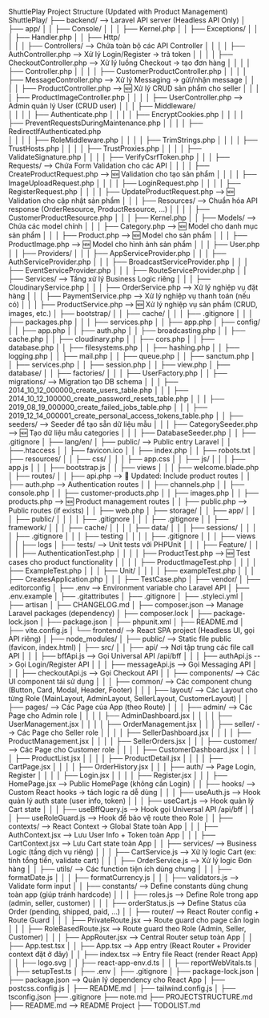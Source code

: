 ShuttlePlay Project Structure (Updated with Product Management)
ShuttlePlay/
├── backend/                                --> Laravel API server (Headless API Only)
│   ├── app/
│   │   ├── Console/
│   │   │   ├── Kernel.php
│   │   ├── Exceptions/
│   │   │   ├── Handler.php
│   │   ├── Http/                          
│   │   │   ├── Controllers/                --> Chứa toàn bộ các API Controller
│   │   │   │   ├── AuthController.php         --> Xử lý Login/Register → trả token
│   │   │   │   ├── CheckoutController.php     --> Xử lý luồng Checkout → tạo đơn hàng
│   │   │   │   ├── Controller.php
│   │   │   │   ├── CustomerProductController.php
│   │   │   │   ├── MessageController.php      --> Xử lý Messaging → gửi/nhận message
│   │   │   │   ├── ProductController.php      --> 🆕 Xử lý CRUD sản phẩm cho seller
│   │   │   │   ├── ProductImageController.php
│   │   │   │   ├── UserController.php         --> Admin quản lý User (CRUD user)
│   │   │   ├── Middleware/   
│   │   │   │   ├── Authenticate.php
│   │   │   │   ├── EncryptCookies.php
│   │   │   │   ├── PreventRequestsDuringMaintenance.php
│   │   │   │   ├── RedirectIfAuthenticated.php              
│   │   │   │   ├── RoleMiddleware.php
│   │   │   │   ├── TrimStrings.php
│   │   │   │   ├── TrustHosts.php
│   │   │   │   ├── TrustProxies.php
│   │   │   │   ├── ValidateSignature.php
│   │   │   │   ├── VerifyCsrfToken.php
│   │   │   ├── Requests/                   --> Chứa Form Validation cho các API
│   │   │   │   ├── CreateProductRequest.php   --> 🆕 Validation cho tạo sản phẩm
│   │   │   │   ├── ImageUploadRequest.php
│   │   │   │   ├── LoginRequest.php
│   │   │   │   ├── RegisterRequest.php
│   │   │   │   ├── UpdateProductRequest.php   --> 🆕 Validation cho cập nhật sản phẩm
│   │   │   ├── Resources/                  --> Chuẩn hóa API response (OrderResource, ProductResource, ...)
│   │   │   │   ├── CustomerProductResource.php
│   │   │   ├── Kernel.php
│   │   ├── Models/                         --> Chứa các model chính
│   │   │   ├── Category.php                   --> 🆕 Model cho danh mục sản phẩm
│   │   │   ├── Product.php                    --> 🆕 Model cho sản phẩm
│   │   │   ├── ProductImage.php               --> 🆕 Model cho hình ảnh sản phẩm
│   │   │   ├── User.php
│   │   ├── Providers/
│   │   │   ├── AppServiceProvider.php
│   │   │   ├── AuthServiceProvider.php
│   │   │   ├── BroadcastServiceProvider.php
│   │   │   ├── EventServiceProvider.php
│   │   │   ├── RouteServiceProvider.php
│   │   ├── Services/                       --> Tầng xử lý Business Logic riêng
│   │   │   ├── CloudinaryService.php
│   │   │   ├── OrderService.php                  --> Xử lý nghiệp vụ đặt hàng
│   │   │   ├── PaymentService.php                --> Xử lý nghiệp vụ thanh toán (nếu có)
│   │   │   ├── ProductService.php                --> 🆕 Xử lý nghiệp vụ sản phẩm (CRUD, images, etc.)
│   ├── bootstrap/
│   │   ├── cache/
│   │   │   ├── .gitignore
│   │   │   ├── packages.php
│   │   │   ├── services.php
│   │   ├── app.php
│   ├── config/
│   │   ├── app.php
│   │   ├── auth.php
│   │   ├── broadcasting.php
│   │   ├── cache.php
│   │   ├── cloudinary.php
│   │   ├── cors.php
│   │   ├── database.php
│   │   ├── filesystems.php
│   │   ├── hashing.php
│   │   ├── logging.php
│   │   ├── mail.php
│   │   ├── queue.php
│   │   ├── sanctum.php
│   │   ├── services.php
│   │   ├── session.php
│   │   ├── view.php
│   ├── database/
│   │   ├── factories/
│   │   │   ├── UserFactory.php
│   │   ├── migrations/                     --> Migration tạo DB schema
│   │   │   ├── 2014_10_12_000000_create_users_table.php
│   │   │   ├── 2014_10_12_100000_create_password_resets_table.php
│   │   │   ├── 2019_08_19_000000_create_failed_jobs_table.php
│   │   │   ├── 2019_12_14_000001_create_personal_access_tokens_table.php
│   │   ├── seeders/                        --> Seeder để tạo sẵn dữ liệu mẫu
│   │   │   ├── CategorySeeder.php             --> 🆕 Tạo dữ liệu mẫu categories
│   │   │   ├── DatabaseSeeder.php
│   │   ├── .gitignore
│   ├── lang/en/
│   ├── public/                             --> Public entry Laravel
│   │   ├──.htaccess
│   │   ├── favicon.ico
│   │   ├── index.php
│   │   ├── robots.txt
│   ├── resources/
│   │   ├── css/
│   │   │   ├── app.css
│   │   ├── js/
│   │   │   ├── app.js
│   │   │   ├── bootstrap.js
│   │   ├── views
│   │   │   ├── welcome.blade.php
│   ├── routes/
│   │   ├── api.php                         --> 🔄 Updated: Include product routes
│   │   ├── auth.php                        --> Authentication routes
│   │   ├── channels.php
│   │   ├── console.php
│   │   ├── customer-products.php
│   │   ├── images.php
│   │   ├── products.php                    --> 🆕 Product management routes
│   │   ├── public.php                      --> Public routes (if exists)
│   │   ├── web.php
│   ├── storage/
│   │   ├── app/
│   │   │   ├── public/
│   │   │   │   ├── .gitignore
│   │   │   ├── .gitignore
│   │   ├── framework/
│   │   │   ├── cache/
│   │   │   │   ├── data/
│   │   │   ├── sessions/
│   │   │   │   ├── .gitignore
│   │   │   ├── testing
│   │   │   │   ├── .gitignore
│   │   │   ├── views
│   │   ├── logs
│   ├── tests/                              --> Unit tests với PHPUnit
│   │   │   ├── Feature/
│   │   │   │   ├── AuthenticationTest.php
│   │   │   │   ├── ProductTest.php            --> 🆕 Test cases cho product functionality
│   │   │   │   ├── ProductImageTest.php
│   │   │   │   ├── ExampleTest.php
│   │   │   ├── Unit/
│   │   │   │   ├── exampleTest.php
│   │   │   ├── CreatesApplication.php
│   │   │   ├── TestCase.php
│   ├── vendor/
│   ├── .editorconfig
│   ├── .env                                --> Environment variable cho Laravel API
│   ├── .env.example
│   ├── .gitattributes
│   ├── .gitignore
│   ├── .styleci.yml
│   ├── artisan
│   ├── CHANGELOG.md
│   ├── composer.json                       --> Manage Laravel packages (dependency)
│   ├── composer.lock
│   ├── package-lock.json
│   ├── package.json
│   ├── phpunit.xml
│   ├── README.md
│   ├── vite.config.js
│
└── frontend/                               --> React SPA project (Headless UI, gọi API riêng)
│    ├── node_modules/
│    ├── public/                             --> Static file public (favicon, index.html)
│    ├── src/
│    │   ├── api/                            --> Nơi tập trung các file call API
│    │   │   ├── bffApi.js                        --> Gọi Universal API /api/bff
│    │   │   ├── authApi.js                       --> Gọi Login/Register API
│    │   │   ├── messageApi.js                    --> Gọi Messaging API
│    │   │   ├── checkoutApi.js                   --> Gọi Checkout API
│    │   ├── components/                     --> Các UI component tái sử dụng
│    │   │   ├── common/                          --> Các component chung (Button, Card, Modal, Header, Footer)
│    │   │   ├── layout/                          --> Các Layout cho từng Role (MainLayout, AdminLayout, SellerLayout, CustomerLayout)
│    │   ├── pages/                          --> Các Page của App (theo Route)
│    │   │   ├── admin/                           --> Các Page cho Admin role
│    │   │   │   ├── AdminDashboard.jsx
│    │   │   │   ├── UserManagement.jsx
│    │   │   │   ├── OrderManagement.jsx
│    │   │   ├── seller/                          --> Các Page cho Seller role
│    │   │   │   ├── SellerDashboard.jsx
│    │   │   │   ├── ProductManagement.jsx
│    │   │   │   ├── SellerOrders.jsx
│    │   │   ├── customer/                        --> Các Page cho Customer role
│    │   │   │   ├── CustomerDashboard.jsx
│    │   │   │   ├── ProductList.jsx
│    │   │   │   ├── ProductDetail.jsx
│    │   │   │   ├── CartPage.jsx
│    │   │   │   ├── OrderHistory.jsx
│    │   │   ├── auth/                            --> Page Login, Register
│    │   │   │   ├── Login.jsx
│    │   │   │   ├── Register.jsx
│    │   │   ├── HomePage.jsx                     --> Public HomePage (không cần Login)
│    │   ├── hooks/                           --> Custom React hooks → tách logic ra dễ dùng
│    │   │   ├── useAuth.js                       --> Hook quản lý auth state (user info, token)
│    │   │   ├── useCart.js                       --> Hook quản lý Cart state
│    │   │   ├── useBffQuery.js                   --> Hook gọi Universal API /api/bff
│    │   │   ├── useRoleGuard.js                  --> Hook để bảo vệ route theo Role
│    │   ├── contexts/                        --> React Context → Global State toàn App
│    │   │   ├── AuthContext.jsx                  --> Lưu User Info + Token toàn App
│    │   │   ├── CartContext.jsx                  --> Lưu Cart state toàn App
│    │   ├── services/                        --> Business Logic (tầng dịch vụ riêng)
│    │   │   ├── CartService.js                   --> Xử lý logic Cart (ex: tính tổng tiền, validate cart)
│    │   │   ├── OrderService.js                  --> Xử lý logic Đơn hàng
│    │   ├── utils/                           --> Các function tiện ích dùng chung
│    │   │   ├── formatDate.js
│    │   │   ├── formatCurrency.js
│    │   │   ├── validators.js                   --> Validate form input
│    │   ├── constants/                       --> Define constants dùng chung toàn app (giúp tránh hardcode)
│    │   │   ├── roles.js                         --> Define Role trong app (admin, seller, customer)
│    │   │   ├── orderStatus.js                   --> Define Status của Order (pending, shipped, paid, ...)
│    │   ├── router/                          --> React Router config + Route Guard
│    │   │   ├── PrivateRoute.jsx                 --> Route guard cho page cần login
│    │   │   ├── RoleBasedRoute.jsx               --> Route guard theo Role (Admin, Seller, Customer)
│    │   │   ├── AppRouter.jsx                    --> Central Router setup toàn App
│    │   ├── App.test.tsx
│    │   ├── App.tsx                          --> App entry (React Router + Provider context đặt ở đây)
│    │   ├── index.tsx                        --> Entry file React (render React App)
│    │   ├── logo.svg
│    │   ├── react-app-env.d.ts
│    │   ├── reportWebVitals.ts
│    │   ├── setupTest.ts
│    ├── .env
│    ├── .gitignore
│    ├── package-lock.json
│    ├── package.json                       --> Quản lý dependency cho React App
│    ├── postcss.config.js
│    ├── README.md
│    ├── tailwind.config.js
│    ├── tsconfig.json
├── .gitignore
├── note.md
├── PROJECTSTRUCTURE.md
├── README.md                          --> README Project
├── TODOLIST.md
